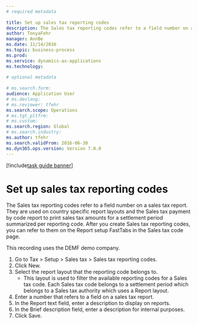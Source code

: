 ```yaml
--- 
# required metadata 
 
title: Set up sales tax reporting codes
description: The Sales tax reporting codes refer to a field number on a sales tax report. 
author: TonyaFehr 
manager: AnnBe 
ms.date: 11/14/2016
ms.topic: business-process 
ms.prod:  
ms.service: dynamics-ax-applications 
ms.technology:  
 
# optional metadata 
 
# ms.search.form:   
audience: Application User 
# ms.devlang:  
# ms.reviewer: tfehr 
ms.search.scope: Operations 
# ms.tgt_pltfrm:  
# ms.custom:  
ms.search.region: Global
# ms.search.industry: 
ms.author: tfehr 
ms.search.validFrom: 2016-06-30 
ms.dyn365.ops.version: Version 7.0.0 
---
```


[!include[task guide banner](.../includes/task-guide-banner.md)]

# Set up sales tax reporting codes

The Sales tax reporting codes refer to a field number on a sales tax report. They are used on country specific report layouts and the Sales tax payment by code report to print sales tax amounts for a settlement period summarized per reporting code. After you create Sales tax reporting codes, you can refer to them on the Report setup FastTabs in the Sales tax code page. 
This recording uses the DEMF demo company.


1. Go to Tax > Setup > Sales tax > Sales tax reporting codes.
2. Click New.
3. Select the report layout that the reporting code belongs to.
    * This layout is used to filter the available reporting codes for a Sales tax code. Each Sales tax code belongs to a settlement period which belongs to a Sales tax authority which uses a Report layout.  
4. Enter a number that refers to a field on a sales tax report.
5. In the Report text field, enter a description to display on reports.
6. In the Brief description field, enter a description for internal purposes.
7. Click Save.

